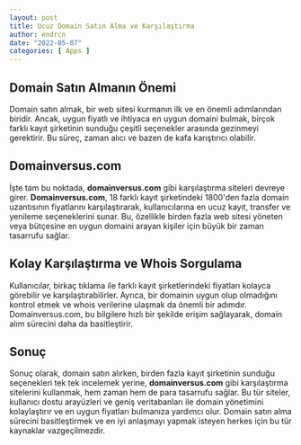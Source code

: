 ```yaml
---
layout: post
title: Ucuz Domain Satın Alma ve Karşılaştırma
author: endrcn
date: "2022-05-07"
categories: [ Apps ]
---
```


## Domain Satın Almanın Önemi
Domain satın almak, bir web sitesi kurmanın ilk ve en önemli adımlarından biridir. Ancak, uygun fiyatlı ve ihtiyaca en uygun domaini bulmak, birçok farklı kayıt şirketinin sunduğu çeşitli seçenekler arasında gezinmeyi gerektirir. Bu süreç, zaman alıcı ve bazen de kafa karıştırıcı olabilir.

## Domainversus.com
İşte tam bu noktada, **domainversus.com** gibi karşılaştırma siteleri devreye girer. **Domainversus.com**, 18 farklı kayıt şirketindeki 1800'den fazla domain uzantısının fiyatlarını karşılaştırarak, kullanıcılarına en ucuz kayıt, transfer ve yenileme seçeneklerini sunar. Bu, özellikle birden fazla web sitesi yöneten veya bütçesine en uygun domaini arayan kişiler için büyük bir zaman tasarrufu sağlar.

## Kolay Karşılaştırma ve Whois Sorgulama
Kullanıcılar, birkaç tıklama ile farklı kayıt şirketlerindeki fiyatları kolayca görebilir ve karşılaştırabilirler. Ayrıca, bir domainin uygun olup olmadığını kontrol etmek ve whois verilerine ulaşmak da önemli bir adımdır. Domainversus.com, bu bilgilere hızlı bir şekilde erişim sağlayarak, domain alım sürecini daha da basitleştirir.

## Sonuç
Sonuç olarak, domain satın alırken, birden fazla kayıt şirketinin sunduğu seçenekleri tek tek incelemek yerine, **domainversus.com** gibi karşılaştırma sitelerini kullanmak, hem zaman hem de para tasarrufu sağlar. Bu tür siteler, kullanıcı dostu arayüzleri ve geniş veritabanları ile domain yönetimini kolaylaştırır ve en uygun fiyatları bulmanıza yardımcı olur. Domain satın alma sürecini basitleştirmek ve en iyi anlaşmayı yapmak isteyen herkes için bu tür kaynaklar vazgeçilmezdir.